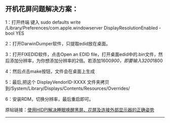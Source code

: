 ## 开机花屏问题解决方案：

1：打开终端 键入
sudo defaults write /Library/Preferences/com.apple.windowserver DisplayResolutionEnabled -bool YES

2：打开DarwinDumper软件，只提取edid放在桌面。    

3：打开FIXEDID软件，点击Open an EDID file，打开桌面edid中的.bin文件，然后添加分辨率，为你想添加分辨率的2倍。若添加1600*900，即要输入3200*1800 

4：然后点击make按钮，文件会在桌面上生成

5：最后,把这个 DisplayVendorID-XXXX 文件夹拷贝到/System/Library/Displays/Contents/Resources/Overrides/
 
6：安装RDM，切换分辨率，最后重启即可。

原帖链接：[使用HIDPI解决睡眠唤醒黑屏、花屏及连接外部显示器的正确姿势](https://blog.daliansky.net/Use-HIDPI-to-solve-sleep-wake-up-black-screen,-Huaping-and-connect-the-external-monitor-the-correct-posture.html)

---
